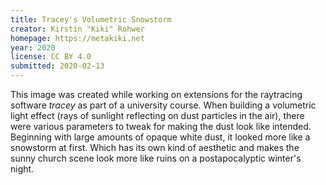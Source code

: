```yaml
---
title: Tracey's Volumetric Snowstorm
creator: Kirstin "Kiki" Rohwer
homepage: https://metakiki.net
year: 2020
license: CC BY 4.0
submitted: 2020-02-13
---
```


This image was created while working on extensions for the raytracing 
software *tracey* as part of a university course. When building a 
volumetric light effect (rays of sunlight reflecting on dust particles 
in the air), there were various parameters to tweak for making the dust 
look like intended. Beginning with large amounts of opaque white dust, 
it looked more like a snowstorm at first. Which has its own kind of 
aesthetic and makes the sunny church scene look more like ruins on a 
postapocalyptic winter's night.
